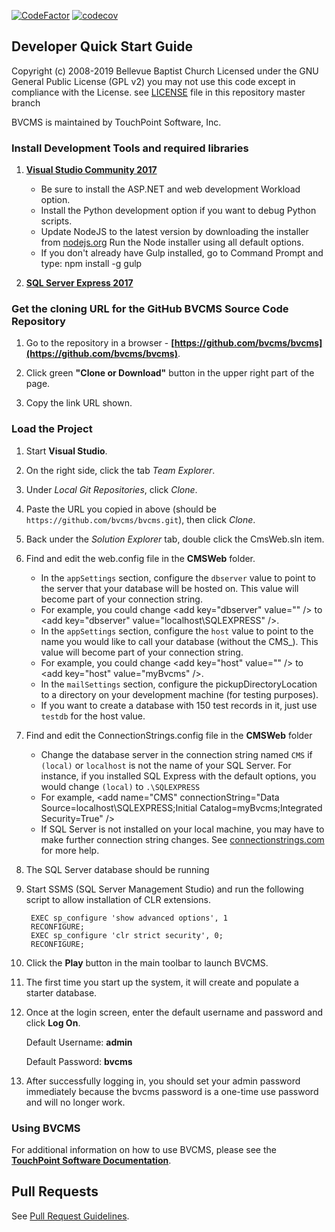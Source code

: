 <!--- HTML Links --->
[DOC]: https://docs.touchpointsoftware.com "TouchPointSoftware User Documentation"
[IDE]: https://www.visualstudio.com/downloads/
[SQL]: https://www.microsoft.com/en-us/sql-server/sql-server-editions-express
[PR]: PullRequestGuidelines.md

[![CodeFactor](https://www.codefactor.io/repository/github/bvcms/bvcms/badge)](https://www.codefactor.io/repository/github/bvcms/bvcms)
[![codecov](https://codecov.io/gh/bvcms/bvcms/branch/develop/graph/badge.svg)](https://codecov.io/gh/bvcms/bvcms)

Developer Quick Start Guide
---

Copyright (c) 2008-2019 Bellevue Baptist Church 
Licensed under the GNU General Public License (GPL v2)
you may not use this code except in compliance with the License.
see [LICENSE](LICENSE) file in this repository master branch

BVCMS is maintained by TouchPoint Software, Inc.

### Install Development Tools and required libraries

1. **[Visual Studio Community 2017][IDE]**
    - Be sure to install the ASP.NET and web development Workload option.
    - Install the Python development option if you want to debug Python scripts.
    - Update NodeJS to the latest version by downloading the installer from [nodejs.org](https://nodejs.org/) Run the Node installer using all default options.
    - If you don't already have Gulp installed, go to Command Prompt and type:  npm install -g gulp
    
1. **[SQL Server Express 2017][SQL]**

### Get the cloning URL for the GitHub BVCMS Source Code Repository

1. Go to the repository in a browser - **[https://github.com/bvcms/bvcms](https://github.com/bvcms/bvcms)**.

1. Click green **"Clone or Download"** button in the upper right part of the page.

1. Copy the link URL shown.

### Load the Project

1. Start **Visual Studio**.

1. On the right side, click the tab *Team Explorer*.

1. Under *Local Git Repositories*, click *Clone*.

1. Paste the URL you copied in above (should be `https://github.com/bvcms/bvcms.git`), then click *Clone*.

1. Back under the *Solution Explorer* tab, double click the CmsWeb.sln item.

1. Find and edit the web.config file in the **CMSWeb** folder.

    - In the `appSettings` section, configure the `dbserver` value to point to the server that your database will be hosted on. This value will become part of your connection string.
    - For example, you could change \<add key="dbserver" value="" /> to \<add key="dbserver" value="localhost\SQLEXPRESS" />.
    - In the `appSettings` section, configure the `host` value to point to the name you would like to call your database (without the CMS_). This value will become part of your connection string.
    - For example, you could change \<add key="host" value="" /> to \<add key="host" value="myBvcms" />.
    - In the `mailSettings` section, configure the pickupDirectoryLocation to a directory on your development machine (for testing purposes).
    - If you want to create a database with 150 test records in it, just use ``testdb`` for the host value.

1. Find and edit the ConnectionStrings.config file in the **CMSWeb** folder
    - Change the database server in the connection string named `CMS` if `(local)` or `localhost` is not the name of your SQL Server. For instance, if you installed SQL Express with the default options, you would change `(local)` to `.\SQLEXPRESS`
    - For example, \<add name="CMS" connectionString="Data Source=localhost\SQLEXPRESS;Initial Catalog=myBvcms;Integrated Security=True" />
    - If SQL Server is not installed on your local machine, you may have to make further connection string changes.  See [connectionstrings.com](https://www.connectionstrings.com/sql-server/) for more help.

1. The SQL Server database should be running

1. Start SSMS (SQL Server Management Studio) and run the following script to allow installation of CLR extensions.

        EXEC sp_configure 'show advanced options', 1
        RECONFIGURE;
        EXEC sp_configure 'clr strict security', 0;
        RECONFIGURE;

1. Click the **Play** button in the main toolbar to launch BVCMS.

1. The first time you start up the system, it will create and populate a starter database.

1. Once at the login screen, enter the default username and password and click **Log On**.

	Default Username: **admin**
	
	Default Password: **bvcms**

1. After successfully logging in, you should set your admin password immediately because the bvcms password is a one-time use password and will no longer work.

### Using BVCMS

For additional information on how to use BVCMS, please see the **[TouchPoint Software Documentation][DOC]**.

## Pull Requests

See [Pull Request Guidelines][PR].
